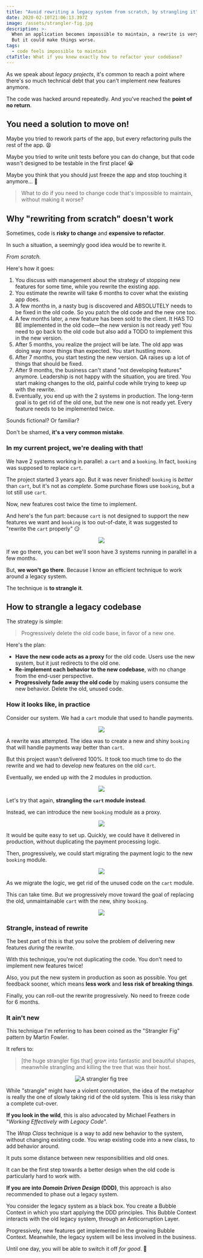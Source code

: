 ```yaml
---
title: "Avoid rewriting a legacy system from scratch, by strangling it"
date: 2020-02-10T21:06:13.397Z
image: /assets/strangler-fig.jpg
description: >-
  When an application becomes impossible to maintain, a rewrite is very tempting.
  But it could make things worse.
tags:
  - code feels impossible to maintain
ctaTitle: What if you knew exactly how to refactor your codebase?
---
```


As we speak about _legacy projects_, it's common to reach a point where there's so much technical debt that you can't implement new features anymore.

The code was hacked around repeatedly. And you've reached the **point of no return**.

## You need a solution to move on!

Maybe you tried to rework parts of the app, but every refactoring pulls the rest of the app. 😫

Maybe you tried to write unit tests before you can do change, but that code wasn't designed to be testable in the first place! 😭

Maybe you think that you should just freeze the app and stop touching it anymore… 😬

> What to do if you need to change code that's impossible to maintain, without making it worse?

## Why "rewriting from scratch" doesn't work

Sometimes, code is **risky to change** and **expensive to refactor**.

In such a situation, a seemingly good idea would be to rewrite it.

_From scratch._

Here's how it goes:

1. You discuss with management about the strategy of stopping new features for some time, while you rewrite the existing app.
2. You estimate the rewrite will take 6 months to cover what the existing app does.
3. A few months in, a nasty bug is discovered and ABSOLUTELY needs to be fixed in the old code. So you patch the old code and the new one too.
4. A few months later, a new feature has been sold to the client. It HAS TO BE implemented in the old code—the new version is not ready yet! You need to go back to the old code but also add a TODO to implement this in the new version.
5. After 5 months, you realize the project will be late. The old app was doing way more things than expected. You start hustling more.
6. After 7 months, you start testing the new version. QA raises up a lot of things that should be fixed.
7. After 9 months, the business can't stand "not developing features" anymore. Leadership is not happy with the situation, you are tired. You start making changes to the old, painful code while trying to keep up with the rewrite.
8. Eventually, you end up with the 2 systems in production. The long-term goal is to get rid of the old one, but the new one is not ready yet. Every feature needs to be implemented twice.

Sounds fictional? Or familiar?

Don't be shamed, **it's a very common mistake**.

### In my current project, we're dealing with that!

We have 2 systems working in parallel: a `cart` and a `booking`. In fact, `booking` was supposed to replace `cart`.

The project started 3 years ago. But it was never finished! `booking` is _better_ than `cart`, but it's not as _complete_. Some purchase flows use `booking`, but a lot still use `cart`.

Now, new features cost twice the time to implement.

And here's the fun part: because `cart` is not designed to support the new features we want and `booking` is too out-of-date, it was suggested to "rewrite the `cart` properly" 😏

<p style="text-align: center">
 <img src="/assets/no-way.gif" />
</p>

If we go there, you can bet we'll soon have 3 systems running in parallel in a few months.

But, **we won't go there**. Because I know an efficient technique to work around a legacy system.

The technique is **to strangle it**.

## How to strangle a legacy codebase

The strategy is simple:

> Progressively delete the old code base, in favor of a new one.

Here's the plan:

- **Have the new code acts as a proxy** for the old code. Users use the new system, but it just redirects to the old one.
- **Re-implement each behavior to the new codebase**, with no change from the end-user perspective.
- **Progressively fade away the old code** by making users consume the new behavior. Delete the old, unused code.

### How it looks like, in practice

Consider our system. We had a `cart` module that used to handle payments.

<p style="text-align: center">
 <img src="./1-cart.svg" />
</p>

A rewrite was attempted. The idea was to create a new and shiny `booking` that will handle payments way better than `cart`.

But this project wasn't delivered 100%. It took too much time to do the rewrite and we had to develop new features on the old `cart`.

Eventually, we ended up with the 2 modules in production.

<p style="text-align: center">
 <img src="./2-rewrite-attempt.svg" />
</p>

Let's try that again, **strangling the `cart` module instead**.

Instead, we can introduce the new `booking` module as a proxy.

<p style="text-align: center">
 <img src="./3-strangle-with-booking.svg" />
</p>

It would be quite easy to set up. Quickly, we could have it delivered in production, without duplicating the payment processing logic.

Then, progressively, we could start migrating the payment logic to the new `booking` module.

<p style="text-align: center">
 <img src="./4-progressive-strangling.svg" />
</p>

As we migrate the logic, we get rid of the unused code on the `cart` module.

This can take time. But we progressively move toward the goal of replacing the old, unmaintainable `cart` with the new, shiny `booking`.

<p style="text-align: center">
 <img src="./5-booking.svg" />
</p>

### Strangle, instead of rewrite

The best part of this is that you solve the problem of delivering new features _during_ the rewrite.

With this technique, you're not duplicating the code. You don't need to implement new features twice!

Also, you put the new system in production as soon as possible. You get feedback sooner, which means **less work** and **less risk of breaking things**.

Finally, you can roll-out the rewrite progressively. No need to freeze code for 6 months.

### It ain't new

This technique I'm referring to has been coined as the "Strangler Fig" pattern by Martin Fowler.

It refers to:

> [the huge strangler figs that] grow into fantastic and beautiful shapes, meanwhile strangling and killing the tree that was their host.

<p style="text-align: center">
 <img src="/assets/strangler-fig.jpg" alt="A strangler fig tree" />
</p>

While "strangle" might have a violent connotation, the idea of the metaphor is really the one of slowly taking rid of the old system. This is less risky than a complete cut-over.

**If you look in the wild**, this is also advocated by Michael Feathers in "_Working Effectively with Legacy Code_".

The _Wrap Class_ technique is a way to add new behavior to the system, without changing existing code. You wrap existing code into a new class, to add behavior around.

It puts some distance between new responsibilities and old ones.

It can be the first step towards a better design when the old code is particularly hard to work with.

**If you are into _Domain Driven Design_ (DDD)**, this approach is also recommended to phase out a legacy system.

You consider the legacy system as a black box. You create a Bubble Context in which you start applying the DDD principles. This Bubble Context interacts with the old legacy system, through an Anticorruption Layer.

Progressively, new features get implemented in the growing Bubble Context. Meanwhile, the legacy system will be less involved in the business.

Until one day, you will be able to switch it off _for good_. 🙌
